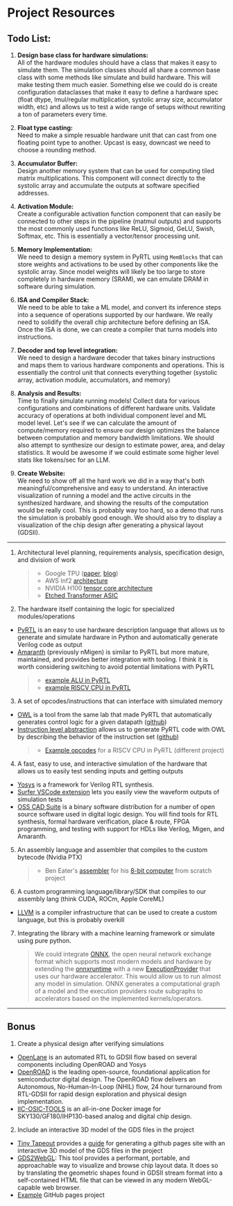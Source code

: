 # Project Resources

## Todo List:
1. **Design base class for hardware simulations:**  
  All of the hardware modules should have a class that makes it easy to simulate them. The simulation classes should all share a common base class with some methods like simulate and build hardware. This will make testing them much easier. Something else we could do is create configuration dataclasses that make it easy to define a hardware spec (float dtype, lmul/regular multiplication, systolic array size, accumulator width, etc) and allows us to test a wide range of setups without rewriting a ton of parameters every time.

2. **Float type casting:**  
  Need to make a simple resuable hardware unit that can cast from one floating point type to another. Upcast is easy, downcast we need to choose a rounding method.

3. **Accumulator Buffer:**  
  Design another memory system that can be used for computing tiled matrix multiplications. This component will connect directly to the systolic array and accumulate the outputs at software specified addresses.

4. **Activation Module:**  
  Create a configurable activation function component that can easily be connected to other steps in the pipeline (matmul outputs) and supports the most commonly used functions like ReLU, Sigmoid, GeLU, Swish, Softmax, etc. This is essentially a vector/tensor processing unit.

5. **Memory Implementation:**  
  We need to design a memory system in PyRTL using `MemBlocks` that can store weights and activations to be used by other components like the systolic array. Since model weights will likely be too large to store completely in hardware memory (SRAM), we can emulate DRAM in software during simulation.

6. **ISA and Compiler Stack:**  
  We need to be able to take a ML model, and convert its inference steps into a sequence of operations supported by our hardware. We really need to solidify the overall chip architecture before defining an ISA. Once the ISA is done, we can create a compiler that turns models into instructions.

7. **Decoder and top level integration:**  
  We need to design a hardware decoder that takes binary instructions and maps them to various hardware components and operations. This is essentially the control unit that connects everything together (systolic array, activation module, accumulators, and memory)

8. **Analysis and Results:**  
  Time to finally simulate running models! Collect data for various configurations and combinations of different hardware units. Validate accuracy of operations at both individual component level and ML model level. Let's see if we can calculate the amount of compute/memory required to ensure our design optimizes the balance between computation and memory bandwidth limitations. We should also attempt to synthesize our design to estimate power, area, and delay statistics. It would be awesome if we could estimate some higher level stats like tokens/sec for an LLM.

9. **Create Website:**  
  We need to show off all the hard work we did in a way that's both meaningful/comprehensive and easy to understand. An interactive visualization of running a model and the active circuits in the synthesized hardware, and showing the results of the computation would be really cool. This is probably way too hard, so a demo that runs the simulation is probably good enough. We should also try to display a visualization of the chip design after generating a physical layout (GDSII).


---


1. Architectural level planning, requirements analysis, specification design, and division of work

   > - Google TPU ([paper](https://arxiv.org/abs/1704.04760), [blog](https://cloud.google.com/blog/products/ai-machine-learning/an-in-depth-look-at-googles-first-tensor-processing-unit-tpu))
   > - AWS Inf2 [architecture](https://awsdocs-neuron.readthedocs-hosted.com/en/latest/general/arch/neuron-hardware/inferentia2.html)
   > - NVIDIA H100 [tensor core architecture](https://resources.nvidia.com/en-us-tensor-core)
   > - [Etched Transformer ASIC](https://www.etched.com/announcing-etched)

2. The hardware itself containing the logic for specialized modules/operations

- [PyRTL](https://sites.cs.ucsb.edu/~sherwood/pubs/FPL-17-pyrtl.pdf) is an easy to use hardware description language that allows us to generate and simulate hardware in Python and automatically generate Verilog code as output
- [Amaranth](https://amaranth-lang.org/docs/amaranth/) (previously nMigen) is similar to PyRTL but more mature, maintained, and provides better integration with tooling. I think it is worth considering switching to avoid potential limitations with PyRTL
  > - [example ALU in PyRTL](https://github.com/pllab/pipelined-alu/blob/master/README.md)
  > - [example RISCV CPU in PyRTL](https://github.com/pllab/BD-PyRTL-RV)

3. A set of opcodes/instructions that can interface with simulated memory

- [OWL](https://zsisco.net/papers/control-logic-synthesis.pdf) is a tool from the same lab that made PyRTL that automatically generates control logic for a given datapath ([github](https://github.com/UCSBarchlab/owl))
- [Instruction level abstraction](https://arxiv.org/pdf/1801.01114) allows us to generate PyRTL code with OWL by describing the behavior of the instruction set ([github]())
  > - [Example opcodes](https://github.com/pllab/embedded-class-riscv/blob/master/src/control.py) for a RISCV CPU in PyRTL (different project)

4. A fast, easy to use, and interactive simulation of the hardware that allows us to easily test sending inputs and getting outputs

- [Yosys](https://yosyshq.readthedocs.io/projects/yosys/en/latest/) is a framework for Verilog RTL synthesis.
- [Surfer VSCode extension](https://marketplace.visualstudio.com/items?itemName=surfer-project.surfer) lets you easily view the waveform outputs of simulation tests
- [OSS CAD Suite](https://github.com/YosysHQ/oss-cad-suite-build) is a binary software distribution for a number of open source software used in digital logic design. You will find tools for RTL synthesis, formal hardware verification, place & route, FPGA programming, and testing with support for HDLs like Verilog, Migen, and Amaranth.

5. An assembly language and assembler that compiles to the custom bytecode (Nvidia PTX)

   > - Ben Eater's [assembler](https://github.com/TheTask/8Bit-Assembler) for his [8-bit computer](https://eater.net/8bit) from scratch project

6. A custom programming language/library/SDK that compiles to our assembly lang (think CUDA, ROCm, Apple CoreML)

- [LLVM](https://llvm.org/docs/GettingStarted.html) is a compiler infrastructure that can be used to create a custom language, but this is probably overkill

7. Integrating the library with a machine learning framework or simulate using pure python.
   > We could integrate [ONNX](https://onnx.ai/onnx/intro/concepts.html), the open neural network exchange format which supports most modern models and hardware by extending the [onnxruntime](https://onnxruntime.ai/docs/reference/high-level-design.html) with a new [ExecutionProvider](https://onnxruntime.ai/docs/execution-providers/add-execution-provider.html) that uses our hardware accelerator. This would allow us to run almost any model in simulation. ONNX generates a computational graph of a model and the execution providers route subgraphs to accelerators based on the implemented kernels/operators.

---

## Bonus

1. Create a physical design after verifying simulations

- [OpenLane](https://openlane.readthedocs.io/en/latest/) is an automated RTL to GDSII flow based on several components including OpenROAD and Yosys
- [OpenROAD](https://github.com/The-OpenROAD-Project/OpenROAD) is the leading open-source, foundational application for semiconductor digital design. The OpenROAD flow delivers an Autonomous, No-Human-In-Loop (NHIL) flow, 24 hour turnaround from RTL-GDSII for rapid design exploration and physical design implementation.
- [IIC-OSIC-TOOLS](https://github.com/iic-jku/IIC-OSIC-TOOLS) is an all-in-one Docker image for SKY130/GF180/IHP130-based analog and digital chip design.

2. Include an interactive 3D model of the GDS files in the project

- [Tiny Tapeout](https://tinytapeout.com/) provides a [guide](https://tinytapeout.com/guides/workshop/create-your-gds/) for generating a github pages site with an interactive 3D model of the GDS files in the project
- [GDS2WebGL](https://github.com/s-holst/GDS2WebGL): This tool provides a performant, portable, and approachable way to visualize and browse chip layout data. It does so by translating the geometric shapes found in GDSII stream format into a self-contained HTML file that can be viewed in any modern WebGL-capable web browser.
- [Example](https://mattvenn.github.io/wokwi-verilog-gds-test/viewer/tinytapeout.html) GitHub pages project
